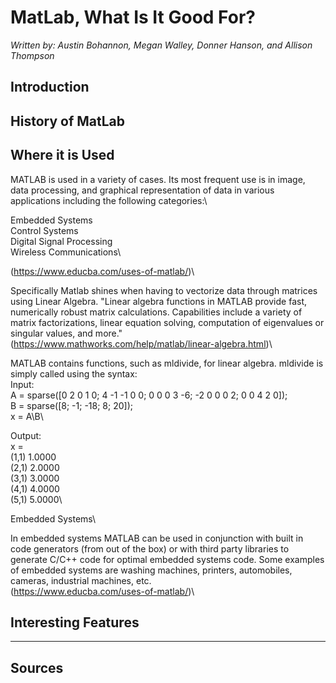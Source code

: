 # MatLab, What Is It Good For?

*Written by: Austin Bohannon, Megan Walley, Donner Hanson, and Allison Thompson*

## Introduction

## History of MatLab

## Where it is Used
MATLAB is used in a variety of cases. Its most frequent use is in image, data processing, and graphical representation of data in various applications including the following categories:\ 

Embedded Systems\
Control Systems\
Digital Signal Processing\
Wireless Communications\

(https://www.educba.com/uses-of-matlab/)\

Specifically Matlab shines when having to vectorize data through matrices using Linear Algebra. "Linear algebra functions in MATLAB provide fast, numerically robust matrix calculations. Capabilities include a variety of matrix factorizations, linear equation solving, computation of eigenvalues or singular values, and more."\
(https://www.mathworks.com/help/matlab/linear-algebra.html)\

MATLAB contains functions, such as mldivide, for linear algebra. mldivide is simply called using the syntax:\
Input:\
A = sparse([0 2 0 1 0; 4 -1 -1 0 0; 0 0 0 3 -6; -2 0 0 0 2; 0 0 4 2 0]);\
B = sparse([8; -1; -18; 8; 20]);\
x = A\B\

Output:\
x = \
   (1,1)       1.0000\
   (2,1)       2.0000\
   (3,1)       3.0000\
   (4,1)       4.0000\
   (5,1)       5.0000\

Embedded Systems\

In embedded systems MATLAB can be used in conjunction with built in code generators (from out of the box) or with third party libraries to generate C/C++ code for optimal embedded systems code. Some examples of embedded systems are washing machines, printers, automobiles, cameras, industrial machines, etc. \
(https://www.educba.com/uses-of-matlab/)\

## Interesting Features

---

## Sources

